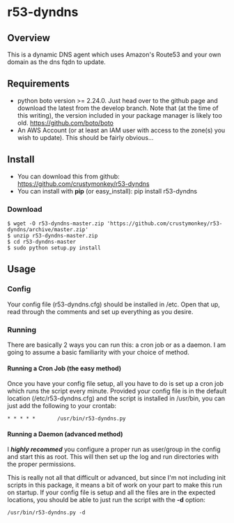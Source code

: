 # r53-dyndns #

## Overview ##

This is a dynamic DNS agent which uses Amazon's Route53 and your own 
domain as the dns fqdn to update.

## Requirements ##
* python boto version >= 2.24.0.  Just head over to the github page and
  download the latest from the develop branch. Note that (at the time of
  this writing), the version included in your package manager is likely
  too old.  https://github.com/boto/boto
* An AWS Account (or at least an IAM user with access to the zone(s) you
  wish to update).  This should be fairly obvious...

## Install ##
* You can download this from github: https://github.com/crustymonkey/r53-dyndns
* You can install with **pip** (or easy_install): pip install r53-dyndns

### Download ###
    $ wget -O r53-dyndns-master.zip 'https://github.com/crustymonkey/r53-dyndns/archive/master.zip'
    $ unzip r53-dyndns-master.zip
    $ cd r53-dyndns-master
    $ sudo python setup.py install

## Usage ##
### Config ###
Your config file (r53-dyndns.cfg) should be installed in /etc.  Open that up,
read through the comments and set up everything as you desire.

### Running ###
There are basically 2 ways you can run this: a cron job or as a daemon.  I
am going to assume a basic familiarity with your choice of method.

#### Running a Cron Job (the easy method) ####
Once you have your config file setup, all you have to do is set up a cron job
which runs the script every minute.  Provided your config file is in the
default location (/etc/r53-dyndns.cfg) and the script is installed in 
/usr/bin, you can just add the following to your crontab:

    * * * * *       /usr/bin/r53-dyndns.py

#### Running a Daemon (advanced method) ####
I ***highly recommed*** you configure a proper run as user/group in the config
and start this as root.  This will then set up the log and run directories
with the proper permissions.

This is really not all that difficult or advanced, but since I'm not including
init scripts in this package, it means a bit of work on your part to make
this run on startup.  If your config file is setup and all the files are in
the expected locations, you should be able to just run the script with the
**-d** option:

    /usr/bin/r53-dyndns.py -d
